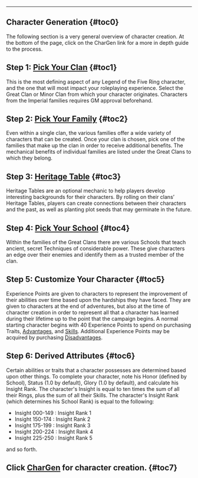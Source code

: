 ---
## <span>Character Generation</span> {#toc0}

The following section is a very general overview of character creation. At the bottom of the page, click on the CharGen link for a more in depth guide to the process.

## <span>Step 1: <a href="/l5r/families">Pick Your Clan</a></span> {#toc1}

This is the most defining aspect of any Legend of the Five Ring character, and the one that will most impact your roleplaying experience. Select the Great Clan or Minor Clan from which your character originates. Characters from the Imperial families requires GM approval beforehand.

## <span>Step 2: <a href="/l5r/families">Pick Your Family</a></span> {#toc2}

Even within a single clan, the various families offer a wide variety of characters that can be created. Once your clan is chosen, pick one of the families that make up the clan in order to receive additional benefits. The mechanical benefits of individual families are listed under the Great Clans to which they belong.

## <span>Step 3: <a href="/l5r/heritage">Heritage Table</a></span> {#toc3}

Heritage Tables are an optional mechanic to help players develop interesting backgrounds for their characters. By rolling on their clans’ Heritage Tables, players can create connections between their characters and the past, as well as planting plot seeds that may germinate in the future.

## <span>Step 4: <a href="/l5r/schools">Pick Your School</a></span> {#toc4}

Within the families of the Great Clans there are various Schools that teach ancient, secret Techniques of considerable power. These give characters an edge over their enemies and identify them as a trusted member of the clan.

## <span>Step 5: Customize Your Character</span> {#toc5}

Experience Points are given to characters to represent the improvement of their abilities over time based upon the hardships they have faced. They are given to characters at the end of adventures, but also at the time of character creation in order to represent all that a character has learned during their lifetime up to the point that the campaign begins. A normal starting character begins with 40 Experience Points to spend on purchasing Traits, <a href="/l5r/advantages">Advantages</a>, and <a href="/l5r/skills">Skills</a>. Additional Experience Points may be acquired by purchasing <a href="/l5r/disadvantages">Disadvantages</a>.

## <span>Step 6: Derived Attributes</span> {#toc6}

Certain abilities or traits that a character possesses are determined based upon other things. To complete your character, note his Honor (defined by School), Status (1.0 by default), Glory (1.0 by default), and calculate his Insight Rank. The character's Insight is equal to ten times the sum of all their Rings, plus the sum of all their Skills. The character's Insight Rank (which determines his School Rank) is equal to the following:

- Insight 000-149 : Insight Rank 1
- Insight 150-174 : Insight Rank 2
- Insight 175-199 : Insight Rank 3
- Insight 200-224 : Insight Rank 4
- Insight 225-250 : Insight Rank 5

and so forth.

## <span>Click <a href="/l5r/chargen">CharGen</a> for character creation.</span> {#toc7}

